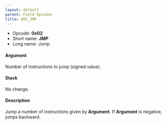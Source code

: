 ```yaml
---
layout: default
parent: Field Opcodes
title: 002_JMP
---
```


-   Opcode: **0x02**
-   Short name: **JMP**
-   Long name: Jump

#### Argument

Number of instructions to jump (signed value).

#### Stack

No change.

#### Description

Jump a number of instructions given by **Argument**. If **Argument** is negative, jumps backward.
